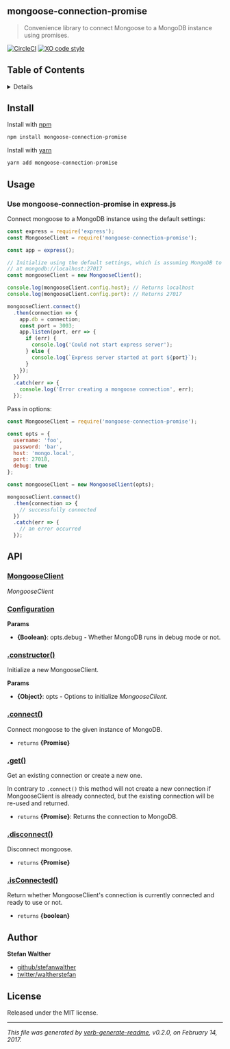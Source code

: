 ## mongoose-connection-promise

> Convenience library to connect Mongoose to a MongoDB instance using promises.

[![CircleCI](https://circleci.com/gh/stefanwalther/mongoose-connection-promise/tree/master.svg?style=svg)](https://circleci.com/gh/stefanwalther/mongoose-connection-promise/tree/master)
[![XO code style](https://img.shields.io/badge/code_style-XO--space-5ed9c7.svg)](https://github.com/sindresorhus/xo-space)

## Table of Contents

<details>
- [Install](#install)
- [Usage](#usage)
- [API](#api)
- [Author](#author)
- [License](#license)

_(TOC generated by [verb](https://github.com/verbose/verb) using [markdown-toc](https://github.com/jonschlinkert/markdown-toc))_
</details>

## Install

Install with [npm](http://npmjs.org/)

```sh
npm install mongoose-connection-promise
```

Install with [yarn](https://yarnpkg.com)

```sh
yarn add mongoose-connection-promise
```

## Usage

### Use mongoose-connection-promise in express.js

Connect mongoose to a MongoDB instance using the default settings:

```js
const express = require('express');
const MongooseClient = require('mongoose-connection-promise');

const app = express();

// Initialize using the default settings, which is assuming MongoDB to run
// at mongodb://localhost:27017
const mongooseClient = new MongooseClient();

console.log(mongooseClient.config.host); // Returns localhost
console.log(mongooseClient.config.port): // Returns 27017

mongooseClient.connect()
  .then(connection => {
    app.db = connection;
    const port = 3003;
    app.listen(port, err => {
      if (err) {
        console.log('Could not start express server');
      } else {
        console.log(`Express server started at port ${port}`);
      }
    });
  })
  .catch(err => {
    console.log('Error creating a mongoose connection', err);
  });
```

Pass in options:

```js
const MongooseClient = require('mongoose-connection-promise');

const opts = {
  username: 'foo',
  password: 'bar',
  host: 'mongo.local',
  port: 27018,
  debug: true
};

const mongooseClient = new MongooseClient(opts);

mongooseClient.connect()
  .then(connection => {
    // successfully connected
  })
  .catch(err => {
    // an error occurred
  });
```

## API

### [MongooseClient](lib/index.js#L20)

_MongooseClient_

### [Configuration](lib/index.js#L31)

**Params**

* **{Boolean}**: opts.debug - Whether MongoDB runs in debug mode or not.

### [.constructor()](lib/index.js#L39)

Initialize a new MongooseClient.

**Params**

* **{Object}**: opts - Options to initialize _MongooseClient_.

### [.connect()](lib/index.js#L55)

Connect mongoose to the given instance of MongoDB.

* `returns` **{Promise}**

### [.get()](lib/index.js#L77)

Get an existing connection or create a new one.

In contrary to `.connect()` this method will not create a new connection if MongooseClient is already connected,
but the existing connection will be re-used and returned.

* `returns` **{Promise<NavtiveConnection>}**: Returns the connection to MongoDB.

### [.disconnect()](lib/index.js#L91)

Disconnect mongoose.

* `returns` **{Promise}**

### [.isConnected()](lib/index.js#L102)

Return whether MongooseClient's connection is currently connected and ready to use or not.

* `returns` **{boolean}**

## Author

**Stefan Walther**

* [github/stefanwalther](https://github.com/stefanwalther)
* [twitter/waltherstefan](http://twitter.com/waltherstefan)

## License

Released under the MIT license.

***

_This file was generated by [verb-generate-readme](https://github.com/verbose/verb-generate-readme), v0.2.0, on February 14, 2017._